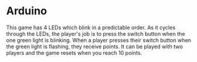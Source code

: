 # Arduino
This game has 4 LEDs which blink in a predictable order. As it cycles through the LEDs, the player's job is to press the switch button when the one green light is blinking. When a player presses their switch button when the green light is flashing, they receive points. It can be played with two players and the game resets when you reach 10 points. 
